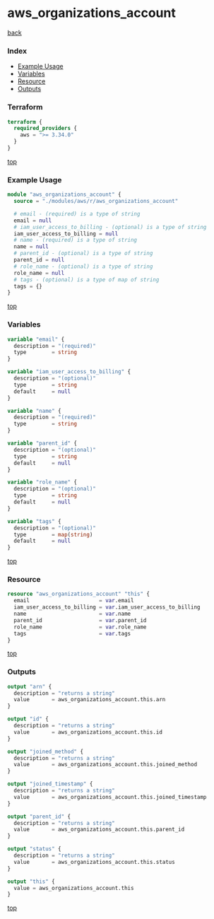 # aws_organizations_account

[back](../aws.md)

### Index

- [Example Usage](#example-usage)
- [Variables](#variables)
- [Resource](#resource)
- [Outputs](#outputs)

### Terraform

```terraform
terraform {
  required_providers {
    aws = ">= 3.34.0"
  }
}
```

[top](#index)

### Example Usage

```terraform
module "aws_organizations_account" {
  source = "./modules/aws/r/aws_organizations_account"

  # email - (required) is a type of string
  email = null
  # iam_user_access_to_billing - (optional) is a type of string
  iam_user_access_to_billing = null
  # name - (required) is a type of string
  name = null
  # parent_id - (optional) is a type of string
  parent_id = null
  # role_name - (optional) is a type of string
  role_name = null
  # tags - (optional) is a type of map of string
  tags = {}
}
```

[top](#index)

### Variables

```terraform
variable "email" {
  description = "(required)"
  type        = string
}

variable "iam_user_access_to_billing" {
  description = "(optional)"
  type        = string
  default     = null
}

variable "name" {
  description = "(required)"
  type        = string
}

variable "parent_id" {
  description = "(optional)"
  type        = string
  default     = null
}

variable "role_name" {
  description = "(optional)"
  type        = string
  default     = null
}

variable "tags" {
  description = "(optional)"
  type        = map(string)
  default     = null
}
```

[top](#index)

### Resource

```terraform
resource "aws_organizations_account" "this" {
  email                      = var.email
  iam_user_access_to_billing = var.iam_user_access_to_billing
  name                       = var.name
  parent_id                  = var.parent_id
  role_name                  = var.role_name
  tags                       = var.tags
}
```

[top](#index)

### Outputs

```terraform
output "arn" {
  description = "returns a string"
  value       = aws_organizations_account.this.arn
}

output "id" {
  description = "returns a string"
  value       = aws_organizations_account.this.id
}

output "joined_method" {
  description = "returns a string"
  value       = aws_organizations_account.this.joined_method
}

output "joined_timestamp" {
  description = "returns a string"
  value       = aws_organizations_account.this.joined_timestamp
}

output "parent_id" {
  description = "returns a string"
  value       = aws_organizations_account.this.parent_id
}

output "status" {
  description = "returns a string"
  value       = aws_organizations_account.this.status
}

output "this" {
  value = aws_organizations_account.this
}
```

[top](#index)
